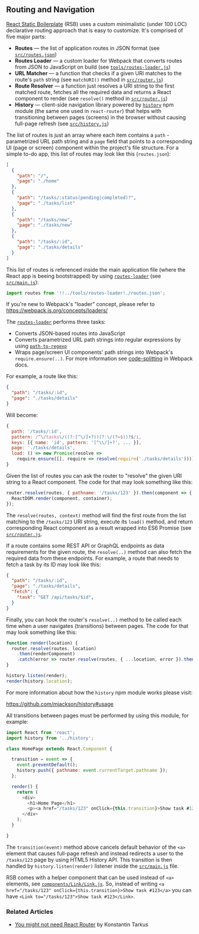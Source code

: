 ## Routing and Navigation

[React Static Boilerplate](https://github.com/kriasoft/react-static-boilerplate) (RSB) uses a
custom minimalistic (under 100 LOC) declarative routing approach that is easy to customize. It's
comprised of five major parts:

* **Routes** — the list of application routes in JSON format (see [`src/routes.json`](../src/routes.json))
* **Routes Loader** — a custom loader for Webpack that converts routes from JSON to JavaScript on
  build (see [`tools/routes-loader.js`](../tools/routes-loader.js))
* **URL Matcher** — a function that checks if a given URI matches to the route's `path` string (see
  `matchURI()` method in [`src/router.js`](../src/router.js))
* **Route Resolver** — a function just resolves a URI string to the first matched route, fetches
  all the required data and returns a React component to render (see `resolve()` method in
  [`src/router.js`](../src/router.js))
* **History** — client-side navigation library powered by [`history`](https://github.com/ReactJSTraining/history)
  npm module (the same one used in `react-router`) that helps with transitioning between pages
  (screens) in the browser without causing full-page refresh (see [`src/history.js`](../src/history.js))

The list of routes is just an array where each item contains a `path` - parametrized URL path string
and a `page` field that points to a corresponding UI (page or screen) component within the project's
file structure. For a simple to-do app, this list of routes may look like this (`routes.json`):

```json
[
  {
    "path": "/",
    "page": "./home"
  },
  {
    "path": "/tasks/:status(pending|completed)?",
    "page": "./tasks/list"
  },
  {
    "path": "/tasks/new",
    "page": "./tasks/new"
  },
  {
    "path": "/tasks/:id",
    "page": "./tasks/details"
  }
]
```

This list of routes is referenced inside the main application file (where the React app is beeing
bootstrapped) by using [`routes-loader`](../utils/routes-loader.js) (see [`src/main.js`](../src/main.js)):

```js
import routes from '!!../tools/routes-loader!./routes.json';
```

If you're new to Webpack's "loader" concept, please refer to https://webpack.js.org/concepts/loaders/

The [`routes-loader`](../tools/routes-loader.js) performs three tasks:

* Converts JSON-based routes into JavaScript
* Converts parametrized URL path strings into regular expressions by using
  [`path-to-regexp`](https://github.com/pillarjs/path-to-regexp)
* Wraps page/screen UI components' path strings into Webpack's `require.ensure(..)`. For more
  information see [code-splitting](https://webpack.js.org/guides/code-splitting/) in Webpack docs.

For example, a route like this:

```json
{
  "path": "/tasks/:id",
  "page": "./tasks/details"
}
```

Will become:

```js
{
  path: '/tasks/:id',
  pattern: /^\/tasks\/((?:[^\/]+?))(?:\/(?=$))?$/i,
  keys: [{ name: 'id', pattern: '[^\\/]+?', ... }],
  page: './tasks/details',
  load: () => new Promise(resolve =>
    require.ensure([], require => resolve(require('./tasks/details')))),
}
```

Given the list of routes you can ask the router to "resolve" the given URI string to a React
component. The code for that may look something like this:

```js
router.resolve(routes, { pathname: '/tasks/123' }).then(component => {
  ReactDOM.render(component, container);
});
```

The `resolve(routes, context)` method will find the first route from the list matching to the
`/tasks/123` URI string, execute its `load()` method, and return corresponding React component as a
result wrapped into ES6 Promise (see [`src/router.js`](../src/router.js).

If a route contains some REST API or GraphQL endpoints as data requirements for the given route,
the `resolve(..)` method can also fetch the required data from these endpoints. For example, a
route that needs to fetch a task by its ID may look like this:

```json
{
  "path": "/tasks/:id",
  "page": "./tasks/details",
  "fetch": {
    "task": "GET /api/tasks/$id",
  }
}
```

Finally, you can hook the router's `resolve(..)` method to be called each time when a user navigates
(transitions) between pages. The code for that may look something like this:

```js
function render(location) {
  router.resolve(routes, location)
    .then(renderComponent)
    .catch(error => router.resolve(routes, { ...location, error }).then(renderComponent));
}

history.listen(render);
render(history.location);
```

For more information about how the `history` npm module works please visit:
 
https://github.com/mjackson/history#usage

All transitions between pages must be performed by using this module, for example:

```js
import React from 'react';
import history from '../history';

class HomePage extends React.Component {

  transition = event => {
    event.preventDefault();
    history.push({ pathname: event.currentTarget.pathname });
  };

  render() {
    return (
      <div>
        <h1>Home Page</h1>
        <p><a href="/tasks/123" onClick={this.transition}>Show task #123</a></p>
      </div>
    );
  }

}
```

The `transition(event)` method above cancels default behavior of the `<a>` element that causes
full-page refresh and instead redirects a user to the `/tasks/123` page by using HTML5 History API.
This transition is then handled by `history.listen(render)` listener inside the
[`src/main.js`](../src/main.js) file.

RSB comes with a helper component that can be used instead of `<a>` elements, see
[`components/Link/Link.js`](../src/components/Link/Link.js). So, instead of writing `<a href="/tasks/123"
onClick={this.transition}>Show task #123</a>` you can have `<Link to="/tasks/123">Show task #123</Link>`.

### Related Articles

* [You might not need React Router](https://medium.com/@tarkus/you-might-not-need-react-router-38673620f3d) by Konstantin Tarkus
